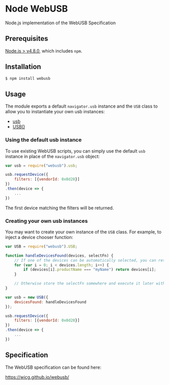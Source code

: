 # Node WebUSB
Node.js implementation of the WebUSB Specification

## Prerequisites

[Node.js > v4.8.0](https://nodejs.org), which includes `npm`.

## Installation

```bash
$ npm install webusb
```

## Usage

The module exports a default `navigator.usb` instance and the `USB` class to allow you to instantiate your own usb instances:

- [usb](globals.html#usb)
- [USB()](classes/usb.html)

### Using the default usb instance

To use existing WebUSB scripts, you can simply use the default `usb` instance in place of the `navigator.usb` object:

```JavaScript
var usb = require("webusb").usb;

usb.requestDevice({
    filters: [{vendorId: 0x0d28}]
})
.then(device => {
    ...
})
```

The first device matching the filters will be returned.

### Creating your own usb instances

You may want to create your own instance of the `USB` class. For example, to inject a device chooser function:

```JavaScript
var USB = require("webusb").USB;

function handleDevicesFound(devices, selectFn) {
    // If one of the devices can be automatically selected, you can return it
    for (var i = 0; i < devices.length; i++) {
        if (devices[i].productName === "myName") return devices[i];
    }

    // Otherwise store the selectFn somewhere and execute it later with a device to select it
}

var usb = new USB({
    devicesFound: handleDevicesFound
});

usb.requestDevice({
    filters: [{vendorId: 0x0d28}]
})
.then(device => {
    ...
})
```

## Specification

The WebUSB specification can be found here:

https://wicg.github.io/webusb/
